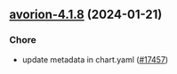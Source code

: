 

## [avorion-4.1.8](https://github.com/truecharts/charts/compare/avorion-4.1.7...avorion-4.1.8) (2024-01-21)

### Chore



- update metadata in chart.yaml ([#17457](https://github.com/truecharts/charts/issues/17457))